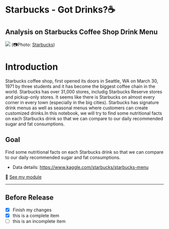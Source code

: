 # Starbucks - Got Drinks?☕
## Analysis on Starbucks Coffee Shop Drink Menu 
![](https://stories.starbucks.com/uploads/2019/01/1981-Pike-Place_Exterior_Photo-1-1440x700.jpg)
(📷Photo: [Starbucks](https://stories.starbucks.com/stories/2015/store-tour-inside-1912-pike-place-seattle-usa/))

# Introduction
Starbucks coffee shop, first opened its doors in Seattle, WA on March 30, 1971 by three students and it has become the biggest coffee chain in the world. Starbucks has over 31,000 stores, includig Starbucks Reserve stores and pickup-only stores. It seems like there is Starbucks on almost every corner in every town (especially in the big cities). Starbucks has signature drink menus as well as seasonal menus where customers can create customized drinks.In this notebook, we will try to find some nutritional facts on each Starbucks drink so that we can compare to our daily recommended sugar and fat consumptions.

## Goal
Find some nutritional facts on each Starbucks drink so that we can compare to our daily recommended sugar and fat consumptions. 
 
- Data details: https://www.kaggle.com/starbucks/starbucks-menu

:file_folder: [See my module](https://www.kaggle.com/conniekoh/starbucks-got-drinks)
___
## Before Release
- [x] Finish my changes
- [x] this is a complete item
- [ ] this is an incomplete item
